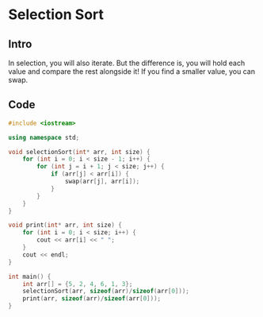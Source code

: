 # Selection Sort

## Intro

In selection, you will also iterate. But the difference is, you will hold each value and compare the rest alongside it! If you find a smaller value, you can swap.

## Code

```cpp
#include <iostream>

using namespace std;

void selectionSort(int* arr, int size) {
    for (int i = 0; i < size - 1; i++) {
        for (int j = i + 1; j < size; j++) {
            if (arr[j] < arr[i]) {
                swap(arr[j], arr[i]);
            }
        }
    }
}

void print(int* arr, int size) {
    for (int i = 0; i < size; i++) {
        cout << arr[i] << " ";
    }
    cout << endl;
}

int main() {
    int arr[] = {5, 2, 4, 6, 1, 3};
    selectionSort(arr, sizeof(arr)/sizeof(arr[0]));
    print(arr, sizeof(arr)/sizeof(arr[0]));
}
```

